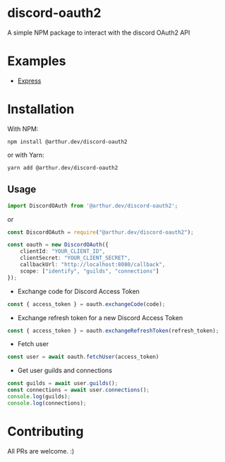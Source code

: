 # discord-oauth2
A simple NPM package to interact with the discord OAuth2 API

# Examples
* [Express](https://github.com/arthur-rl/discord-oauth2/tree/master/examples/express)

# Installation

With NPM:
```
npm install @arthur.dev/discord-oauth2
```
or with Yarn:
```
yarn add @arthur.dev/discord-oauth2
```

## Usage


```ts
import DiscordOAuth from '@arthur.dev/discord-oauth2';
```
or
```js
const DiscordOAuth = require("@arthur.dev/discord-oauth2");
```

```ts
const oauth = new DiscordOAuth({
    clientId: "YOUR_CLIENT_ID",
    clientSecret: "YOUR_CLIENT_SECRET",
    callbackUrl: "http://localhost:8080/callback",
    scope: ["identify", "guilds", "connections"]
});
```
* Exchange code for Discord Access Token
```ts
const { access_token } = oauth.exchangeCode(code);
```
* Exchange refresh token for a new Discord Access Token
```ts
const { access_token } = oauth.exchangeRefreshToken(refresh_token);
```
* Fetch user
```ts
const user = await oauth.fetchUser(access_token)
```
* Get user guilds and connections
```ts
const guilds = await user.guilds();
const connections = await user.connections();
console.log(guilds);
console.log(connections);
```

# Contributing
All PRs are welcome. :)



